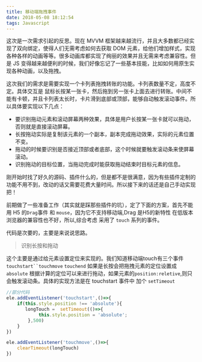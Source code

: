 ```yaml
---
title: 移动端拖拽事件
date: 2018-05-08 18:12:54
tags: Javascript
---
```


这次是一次需求引起的反思。现在 MVVM 框架越来越流行，并且大多数都已经实现了双向绑定，使得人们无需考虑如何去获取 DOM 元素，给他们增加样式，实现各种各样的动画等等。很多动画库都实现了绚丽的效果并且无需来考虑兼容性。但是 JS 变得越来越便利的时候，我们好像忘记了一些基本技能，比如如何用原生实现各种动画，以及拖拽。
<!-- more -->
这次我们的需求是需要实现一个卡列表拖拽转账的功能。卡列表数量不定，高度不定。具体交互是 鼠标长按某一张卡，然后拖到另一张卡上面去进行转账。中间不能有卡顿，并且卡列表太长时，卡片滑到底部或顶部，能够自动触发滚动事件。所以具体要实现以下几点：
- 要识别拖动元素和滚动屏幕两种效果，具体是用户长按某一张卡就可以拖动，否则就是直接滚动屏幕。
- 长按拖动实际是复制该元素的一个副本，副本完成拖动效果，实际的元素位置不变。
- 拖动的时候要识别是否接近顶部或者底部，这个时候就要触发滚动条来使屏幕滚动。
- 识别拖动的目标位置，当拖动完成时能获取拖动结束时目标元素的信息。

刚开始时找了好久的源码、插件什么的，但是都不是很满意，因为有些插件定制的功能不用不到，改动的话又需要花费大量时间。所以接下来的话还是自己手动实现把！

前期做了一些准备工作（其实就是踩那些插件的坑），定了下面的方案，首先不能用 H5 的`Drag`事件 和 `mouse`，因为它不支持移动端,Drag 是H5的新特性 在低版本浏览器的兼容性也不好，所以,综合考虑 采用了 `touch` 系列的事件。

代码是次要的，主要是来说说思路。

> 识别长按和拖动

这个主要是通过给元素设置定位来实现的。我们知道移动端touch有三个事件 `touchstart``touchmove` `touchend` 如果是长按会把拖拽元素的定位设置成`absolute`
根据计算的定位可以来进行拖动，如果元素的`position:reletive`,则只会触发滚动条。具体的实现方法是在 touchstart 事件中 加个 `setTimeout`

```js
//部分代码
ele.addEventListener('touchstart',()=>{
    if(this.style.position !== 'absolute'){
       longTouch =  setTimeout(()=>{
            this.style.position = 'absolute';
        },500)
    }
})

ele.addEventListener('touchmove',()=>{
    clearTimeout(longTouch)
})

```




